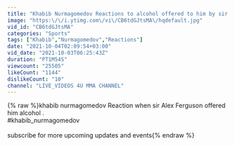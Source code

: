 ```yaml
---
title: "Khabib Nurmagomedov Reactions to alcohol offered to him by sir Alex Ferguson"
image: "https:\/\/i.ytimg.com\/vi\/CB6tdGJtsMA\/hqdefault.jpg"
vid_id: "CB6tdGJtsMA"
categories: "Sports"
tags: ["Khabib","Nurmagomedov","Reactions"]
date: "2021-10-04T02:09:54+03:00"
vid_date: "2021-10-03T06:25:43Z"
duration: "PT1M54S"
viewcount: "25505"
likeCount: "1144"
dislikeCount: "10"
channel: "LIVE_VIDEOS 4U MMA CHANNEL"
---
```

{% raw %}khabib nurmagomedov Reaction when sir Alex Ferguson offered him alcohol .<br />#khabib_nurmagomedov <br /><br />subscribe for more upcoming updates and events{% endraw %}
